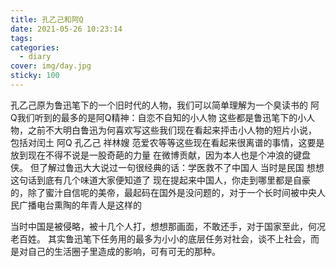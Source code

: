 ```yaml
---
title: 孔乙己和阿Q
date: 2021-05-26 10:23:14
tags:
categories:
  - diary
cover: img/day.jpg
sticky: 100
---
```



孔乙己原为鲁迅笔下的一个旧时代的人物，我们可以简单理解为一个臭读书的
阿Q我们听到的最多的是阿Q精神：自恋不自知的小人物
这些都是鲁迅笔下的小人物，之前不大明白鲁迅为何喜欢写这些我们现在看起来抨击小人物的短片小说，
包括对闰土 阿Q 孔乙己 祥林嫂 范爱农等等这些现在看起来很离谱的事情，这要是放到现在不得不说是一股奇葩的力量
在微博贡献，因为本人也是个冲浪的键盘侠。
但了解过鲁迅大大说过一句很经典的话：学医救不了中国人
当时是民国 想想这句话到底有几个味道大家便知道了
现在提起来中国人，你走到哪里都是自豪的，除了蜜汁自信呢的美帝，最起码在国外是没问题的，对于一个长时间被中央人民广播电台熏陶的年青人是这样的

当时中国是被侵略，被十几个人打，想想那画面，不敢还手，对于国家至此，何况老百姓。
其实鲁迅笔下任务用的最多为小小的底层任务对社会，谈不上社会，而是对自己的生活圈子里造成的影响，可有可无的那种。
